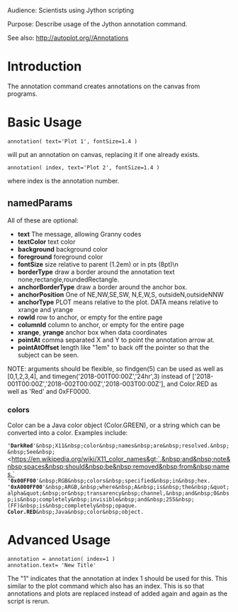 Audience: Scientists using Jython scripting

Purpose: Describe usage of the Jython annotation command.

See also: <http://autoplot.org//Annotations>

# Introduction

The annotation command creates annotations on the canvas from programs.

# Basic Usage

```
annotation( text='Plot 1', fontSize=1.4 )  
```

will put an annotation on canvas, replacing it if one already exists.

```
annotation( index, text='Plot 2', fontSize=1.4 )  
```

where index is the annotation number.

## namedParams

All of these are optional:

  - **text** The message, allowing Granny codes
  - **textColor** text color
  - **background** background color
  - **foreground** foreground color
  - **fontSize** size relative to parent (1.2em) or in pts (8pt)\\n
  - **borderType** draw a border around the annotation text
    none,rectangle,roundedRectangle.
  - **anchorBorderType** draw a border around the anchor box.
  - **anchorPosition** One of NE,NW,SE,SW, N,E,W,S, outsideN,outsideNNW
  - **anchorType** PLOT means relative to the plot. DATA means relative
    to xrange and yrange
  - **rowId** row to anchor, or empty for the entire page
  - **columnId** column to anchor, or empty for the entire page
  - **xrange**, **yrange** anchor box when data coordinates
  - **pointAt** comma separated X and Y to point the annotation arrow
    at.
  - **pointAtOffset** length like "1em" to back off the pointer so that
    the subject can be seen.

NOTE: arguments should be flexible, so findgen(5) can be used as well as
\[0,1,2,3,4\], and timegen('2018-001T00:00Z','24hr',3) instead of
\['2018-001T00:00Z','2018-002T00:00Z','2018-003T00:00Z'\], and Color.RED
as well as 'Red' and 0xFF0000.

### colors

Color can be a Java color object (Color.GREEN), or a string which can be
converted into a color. Examples include:

**`'DarkRed`**`'&nbsp;X11&nbsp;color&nbsp;names&nbsp;are&nbsp;resolved.&nbsp;&nbsp;See&nbsp;`&lt;https://en.wikipedia.org/wiki/X11_color_names&gt;`,&nbsp;and&nbsp;note&nbsp;spaces&nbsp;should&nbsp;be&nbsp;removed&nbsp;from&nbsp;names.`  
**`'0x00FF00`**`'&nbsp;RGB&nbsp;colors&nbsp;specified&nbsp;in&nbsp;hex.`  
**`'0xA000FF00`**`'&nbsp;ARGB,&nbsp;where&nbsp;A&nbsp;is&nbsp;the&nbsp;&quot;alpha&quot;&nbsp;or&nbsp;transarency&nbsp;channel,&nbsp;and&nbsp;0&nbsp;is&nbsp;completely&nbsp;invisible&nbsp;and&nbsp;255&nbsp;(FF)&nbsp;is&nbsp;completely&nbsp;opaque.`  
**`Color.RED`**`&nbsp;Java&nbsp;color&nbsp;object.`

# Advanced Usage

```
annotation = annotation( index=1 )
annotation.text= 'New Title'
```

The "1" indicates that the annotation at index 1 should be used for
this. This similar to the plot command which also has an index. This is
so that annotations and plots are replaced instead of added again and
again as the script is rerun.

